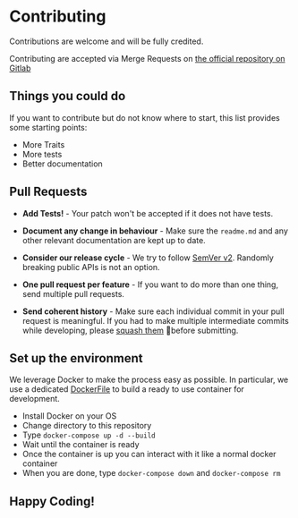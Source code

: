 # Contributing

Contributions are welcome and will be fully credited.

Contributing are accepted via Merge Requests on [the official repository on Gitlab](https://gitlab.com/ludo237/laravel-eoquent-traits)

## Things you could do

If you want to contribute but do not know where to start, this list provides some starting points:

- More Traits
- More tests
- Better documentation

## Pull Requests

- **Add Tests!** - Your patch won't be accepted if it does not have tests.

- **Document any change in behaviour** - Make sure the `readme.md` and any other relevant documentation are kept up to date.

- **Consider our release cycle** - We try to follow [SemVer v2](http://semver.org). Randomly breaking public APIs is not an option.

- **One pull request per feature** - If you want to do more than one thing, send multiple pull requests.

- **Send coherent history** - Make sure each individual commit in your pull request is meaningful. If you had to make multiple intermediate commits while developing, please [squash them](https://www.git-scm.com/book/en/v2/Git-Tools-Rewriting-History#Changing-Multiple-Commit-Messages) before submitting.

## Set up the environment

We leverage Docker to make the process easy as possible. In particular, we use a dedicated [DockerFile](./docker/Dockerfile)
to build a ready to use container for development.

- Install Docker on your OS
- Change directory to this repository
- Type `docker-compose up -d --build`
- Wait until the container is ready
- Once the container is up you can interact with it like a normal docker container
- When you are done, type `docker-compose down` and `docker-compose rm`

## Happy Coding!